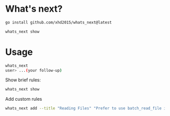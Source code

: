 # What's next?

```sh
go install github.com/xhd2015/whats_next@latest

whats_next show
```

# Usage
```sh
whats_next
user> ...(your follow-up)
```

Show brief rules:
```sh
whats_next show
```

Add custom rules
```sh
whats_next add --title "Reading Files" "Prefer to use batch_read_file instead of read_file for multiple files reading"